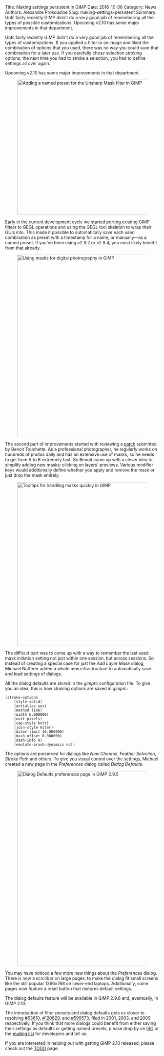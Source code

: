 Title: Making settings persistent in GIMP
Date: 2016-10-06
Category: News
Authors: Alexandre Prokoudine
Slug: making-settings-persistent
Summary: Until fairly recently GIMP didn't do a very good job of remembering all the types of possible customizations. Upcoming v2.10 has some major improvements in that department.

Until fairly recently GIMP didn't do a very good job of remembering all the types of customizations. If you applied a filter to an image and liked the combination of options that you used, there was no way you could save that combination for a later use. If you carefully chose selection stroking options, the next time you had to stroke a selection, you had to define settings all over again.

Upcoming v2.10 has some major improvements in that department.

<figure>
    <img src="{filename}gimp-2-9-5-filter-named-presets.jpg" alt="Adding a named preset for the Unsharp Mask filter in GIMP" width='975' height='442' />
</figure>

Early in the current development cycle we started porting existing GIMP filters to GEGL operations and using the GEGL tool skeleton to wrap their GUIs into. This made it possible to automatically save each used combination as preset with a timestamp for a name, or manually&mdash;as a named preset. If you've been using v2.9.2 or v2.9.4, you most likely benefit from that already.

<figure>
    <img src="{filename}gimp-2-9-5-masks-in-xcf.jpg" alt="Using masks for digital photrography in GIMP" width='975' height='596' />
</figure>

The second part of improvements started with reviewing a [patch](https://bugzilla.gnome.org/show_bug.cgi?id=759601) submitted by Benoit Touchette. As a professional photographer, he regularly works on hundreds of photos daily and has an extensive use of masks, so he needs to get from A to B extremely fast. So Benoit came up with a clever idea to simplify adding new masks: clicking on layers' previews. Various modifier keys would additionally define whether you apply and remove the mask or just drop the mask entirely.

<figure>
    <img src="{filename}gimp-2-9-5-easy-mask-create-tooltip.jpg" alt="Tooltips for handling masks quickly in GIMP" width='975' height='536' />
</figure>

The difficult part was to come up with a way to remember the last used mask initiation setting not just within one session, but across sessions. So instead of creating a special case for just the _Add Layer Mask_ dialog, Michael Natterer added a whole new infrastructure to automatically save and load settings of dialogs.

All the dialog defaults are stored in the _gimprc_ configuration file. To give you an idea, this is how stroking options are saved in _gimprc_:

	(stroke-options
    	(style solid)
	    (antialias yes)
	    (method line)
	    (width 6.000000)
	    (unit pixels)
	    (cap-style butt)
	    (join-style miter)
	    (miter-limit 10.000000)
	    (dash-offset 0.000000)
	    (dash-info 0)
	    (emulate-brush-dynamics no))

The options are preserved for dialogs like _New Channel_, _Feather Selection_, _Stroke Path_ and others. To give you visual control over the settings, Michael created a new page in the _Preferences_ dialog called _Dialog Defaults_.

<figure>
    <img src="{filename}gimp-2-9-5-prefs-dialog-defaults.png" alt="Dialog Defaults preferences page in GIMP 2.9.5" width='805' height='638' />
</figure>

You may have noticed a few more new things about the _Preferences_ dialog. There is now a scrollbar on large pages, to make the dialog fit small screens like the still popular 1366x768 on lower-end laptops. Additionally, some pages now feature a reset button that restores default settings.

The dialog defaults feature will be available in GIMP 2.9.6 and, eventually, in GIMP 2.10.

The introduction of filter presets and dialog defaults gets us closer to resolving [#63610](https://bugzilla.gnome.org/show_bug.cgi?id=63610), [#120829](https://bugzilla.gnome.org/show_bug.cgi?id=120829), and [#599573](https://bugzilla.gnome.org/show_bug.cgi?id=599573), filed in 2001, 2003, and 2009 respectively. If you think that more dialogs could benefit from either saving their settings as defaults or getting named presets, please drop by on [IRC](https://www.gimp.org/irc.html) or the [mailing list](https://www.gimp.org/mail_lists.html) for developers and tell us.

If you are interested in helping out with getting GIMP 2.10 released, please check out the [TODO](http://wiki.gimp.org/wiki/Hacking:TODO#2.10) page.